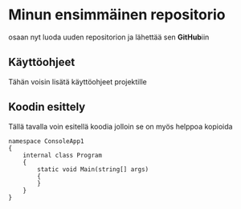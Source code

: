 # Minun ensimmäinen repositorio
osaan nyt luoda uuden repositorion ja lähettää sen **GitHub**iin

## Käyttöohjeet
Tähän voisin lisätä käyttöohjeet projektille

## Koodin esittely
Tällä tavalla voin esitellä koodia jolloin se on myös helppoa kopioida
```
namespace ConsoleApp1
{
    internal class Program
    {
        static void Main(string[] args)
        {
        }
    }
}
```
